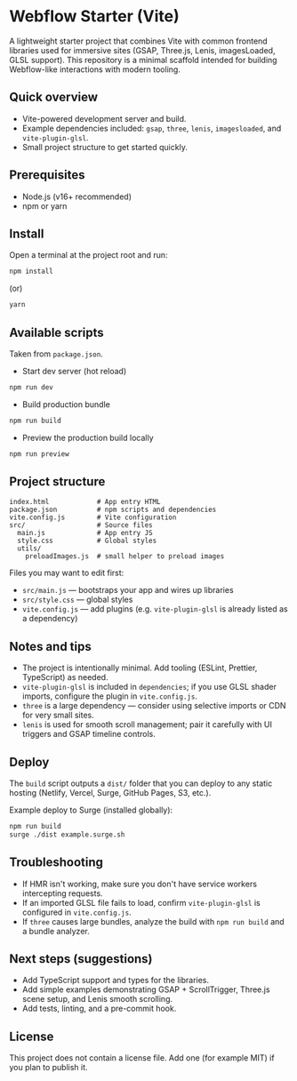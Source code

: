 # Webflow Starter (Vite)

A lightweight starter project that combines Vite with common frontend libraries used for immersive sites (GSAP, Three.js, Lenis, imagesLoaded, GLSL support). This repository is a minimal scaffold intended for building Webflow-like interactions with modern tooling.

## Quick overview

-   Vite-powered development server and build.
-   Example dependencies included: `gsap`, `three`, `lenis`, `imagesloaded`, and `vite-plugin-glsl`.
-   Small project structure to get started quickly.

## Prerequisites

-   Node.js (v16+ recommended)
-   npm or yarn

## Install

Open a terminal at the project root and run:

```bash
npm install
```

(or)

```bash
yarn
```

## Available scripts

Taken from `package.json`.

-   Start dev server (hot reload)

```bash
npm run dev
```

-   Build production bundle

```bash
npm run build
```

-   Preview the production build locally

```bash
npm run preview
```

## Project structure

```
index.html            # App entry HTML
package.json          # npm scripts and dependencies
vite.config.js        # Vite configuration
src/                  # Source files
  main.js             # App entry JS
  style.css           # Global styles
  utils/
    preloadImages.js  # small helper to preload images
```

Files you may want to edit first:

-   `src/main.js` — bootstraps your app and wires up libraries
-   `src/style.css` — global styles
-   `vite.config.js` — add plugins (e.g. `vite-plugin-glsl` is already listed as a dependency)

## Notes and tips

-   The project is intentionally minimal. Add tooling (ESLint, Prettier, TypeScript) as needed.
-   `vite-plugin-glsl` is included in `dependencies`; if you use GLSL shader imports, configure the plugin in `vite.config.js`.
-   `three` is a large dependency — consider using selective imports or CDN for very small sites.
-   `lenis` is used for smooth scroll management; pair it carefully with UI triggers and GSAP timeline controls.

## Deploy

The `build` script outputs a `dist/` folder that you can deploy to any static hosting (Netlify, Vercel, Surge, GitHub Pages, S3, etc.).

Example deploy to Surge (installed globally):

```bash
npm run build
surge ./dist example.surge.sh
```

## Troubleshooting

-   If HMR isn't working, make sure you don't have service workers intercepting requests.
-   If an imported GLSL file fails to load, confirm `vite-plugin-glsl` is configured in `vite.config.js`.
-   If `three` causes large bundles, analyze the build with `npm run build` and a bundle analyzer.

## Next steps (suggestions)

-   Add TypeScript support and types for the libraries.
-   Add simple examples demonstrating GSAP + ScrollTrigger, Three.js scene setup, and Lenis smooth scrolling.
-   Add tests, linting, and a pre-commit hook.

## License

This project does not contain a license file. Add one (for example MIT) if you plan to publish it.



